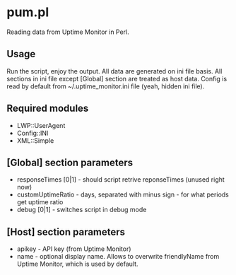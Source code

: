 pum.pl
========
Reading data from Uptime Monitor in Perl.

Usage
--------
Run the script, enjoy the output. All data are generated on ini file basis. All sections in ini file except [Global] section are treated as host data.
Config is read by default from ~/.uptime_monitor.ini file (yeah, hidden ini file).

Required modules
-------------------
* LWP::UserAgent
* Config::INI
* XML::Simple
 
[Global] section parameters
-----------------------------
* responseTimes [0|1] - should script retrive reponseTimes (unused right now)
* customUptimeRatio - days, separated with minus sign - for what periods get uptime ratio
* debug [0|1] - switches script in debug mode

[Host] section parameters
---------------------------
* apikey - API key (from Uptime Monitor)
* name - optional display name. Allows to overwrite friendlyName from Uptime Monitor, which is used by default.
